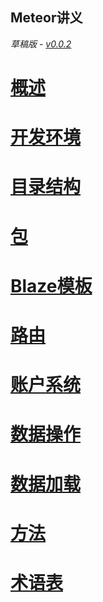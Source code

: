 Meteor讲义
-------

*草稿版 - [v0.0.2](https://github.com/wmzhai/meteor-intro/blob/master/CHANGELOG.md)*

# [概述](overview.md)

# [开发环境](setup.md)

# [目录结构](directory.md)

# [包](package.md)

# [Blaze模板](Blaze.md)

# [路由](routing.md)

# [账户系统](accounts.md)

# [数据操作](collections.md)

# [数据加载](data-loading.md)

# [方法](method.md)

# [术语表](vocabulary.md)
